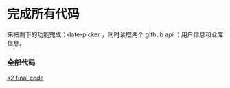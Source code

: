 # 完成所有代码

来把剩下的功能完成：date-picker ，同时读取两个 github api ：用户信息和仓库信息。

### 全部代码

[s2 final code](https://github.com/happypeter/react-transform-boilerplate/commit/de4e3af9ae52e380377f7ceb2f8caf4e62181e5b)